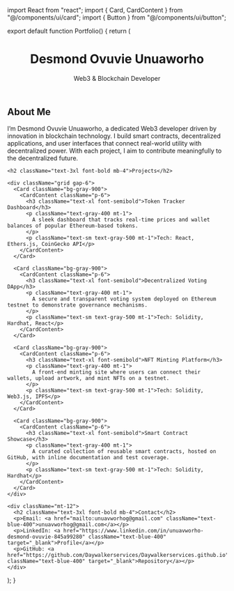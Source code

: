 import React from "react"; import { Card, CardContent } from "@/components/ui/card"; import { Button } from "@/components/ui/button";

export default function Portfolio() { return ( <div className="min-h-screen bg-gray-950 text-white px-4 py-8"> <header className="text-center mb-12"> <h1 className="text-4xl font-bold">Desmond Ovuvie Unuaworho</h1> <p className="text-xl mt-2 text-gray-400"> Web3 & Blockchain Developer </p> </header>

<section className="max-w-4xl mx-auto">
    <Card className="mb-8 bg-gray-900">
      <CardContent className="p-6">
        <h2 className="text-2xl font-semibold mb-2">About Me</h2>
        <p>
          I’m Desmond Ovuvie Unuaworho, a dedicated Web3 developer driven by innovation in
          blockchain technology. I build smart contracts, decentralized applications, and
          user interfaces that connect real-world utility with decentralized power. With each
          project, I aim to contribute meaningfully to the decentralized future.
        </p>
      </CardContent>
    </Card>

    <h2 className="text-3xl font-bold mb-4">Projects</h2>

    <div className="grid gap-6">
      <Card className="bg-gray-900">
        <CardContent className="p-6">
          <h3 className="text-xl font-semibold">Token Tracker Dashboard</h3>
          <p className="text-gray-400 mt-1">
            A sleek dashboard that tracks real-time prices and wallet balances of popular Ethereum-based tokens.
          </p>
          <p className="text-sm text-gray-500 mt-1">Tech: React, Ethers.js, CoinGecko API</p>
        </CardContent>
      </Card>

      <Card className="bg-gray-900">
        <CardContent className="p-6">
          <h3 className="text-xl font-semibold">Decentralized Voting DApp</h3>
          <p className="text-gray-400 mt-1">
            A secure and transparent voting system deployed on Ethereum testnet to demonstrate governance mechanisms.
          </p>
          <p className="text-sm text-gray-500 mt-1">Tech: Solidity, Hardhat, React</p>
        </CardContent>
      </Card>

      <Card className="bg-gray-900">
        <CardContent className="p-6">
          <h3 className="text-xl font-semibold">NFT Minting Platform</h3>
          <p className="text-gray-400 mt-1">
            A front-end minting site where users can connect their wallets, upload artwork, and mint NFTs on a testnet.
          </p>
          <p className="text-sm text-gray-500 mt-1">Tech: Solidity, Web3.js, IPFS</p>
        </CardContent>
      </Card>

      <Card className="bg-gray-900">
        <CardContent className="p-6">
          <h3 className="text-xl font-semibold">Smart Contract Showcase</h3>
          <p className="text-gray-400 mt-1">
            A curated collection of reusable smart contracts, hosted on GitHub, with inline documentation and test coverage.
          </p>
          <p className="text-sm text-gray-500 mt-1">Tech: Solidity, Hardhat</p>
        </CardContent>
      </Card>
    </div>

    <div className="mt-12">
      <h2 className="text-3xl font-bold mb-4">Contact</h2>
      <p>Email: <a href="mailto:unuavworhog@gmail.com" className="text-blue-400">unuavworhog@gmail.com</a></p>
      <p>LinkedIn: <a href="https://www.linkedin.com/in/unuavworho-desmond-ovuvie-845a99280" className="text-blue-400" target="_blank">Profile</a></p>
      <p>GitHub: <a href="https://github.com/Daywalkerservices/Daywalkerservices.github.io" className="text-blue-400" target="_blank">Repository</a></p>
    </div>
  </section>
</div>

); }

